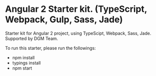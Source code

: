# Angular 2 Starter kit. (TypeScript, Webpack, Gulp, Sass, Jade)
Starter kit for Angular 2 project, using TypeScipt, Webpack, Sass, Jade. Supported by DGM Team.

To run this starter, please run the followings:

* npm install
* typings install
* npm start
